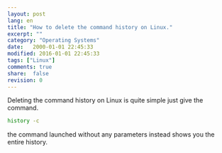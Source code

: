```yaml
--- 
layout: post
lang: en
title: "How to delete the command history on Linux."
excerpt: ""
category: "Operating Systems"
date:   2000-01-01 22:45:33
modified: 2016-01-01 22:45:33
tags: ["Linux"]
comments: true
share:  false
revision: 0
---
```


Deleting the command history on Linux is quite simple just give the command.
```bash
history -c
```
the command launched without any parameters instead shows you the entire history.
